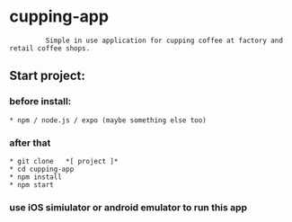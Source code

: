 # cupping-app
             Simple in use application for cupping coffee at factory and retail coffee shops.
## Start project:
### before install:
    * npm / node.js / expo (maybe something else too)
### after that
    * git clone   *[ project ]*
    * cd cupping-app
    * npm install
    * npm start

### use iOS simiulator or android emulator to run this app




